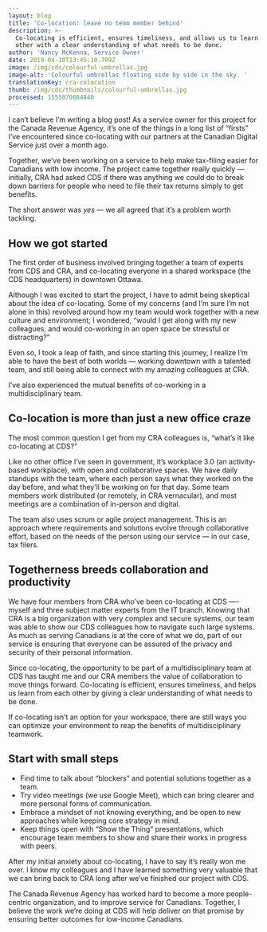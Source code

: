 ```yaml
---
layout: blog
title: 'Co-location: leave no team member behind'
description: >-
  Co-locating is efficient, ensures timeliness, and allows us to learn from each
  other with a clear understanding of what needs to be done.
author: 'Nancy McKenna, Service Owner'
date: 2019-04-10T13:45:10.709Z
image: /img/cds/colourful-umbrellas.jpg
image-alt: 'Colourful umbrellas floating side by side in the sky. '
translationKey: cra-colocation
thumb: /img/cds/thumbnails/colourful-umbrellas.jpg
processed: 1555070084840
---
```

I can’t believe I’m writing a blog post! As a service owner for this project for the Canada Revenue Agency, it’s one of the things in a long list of “firsts” I’ve encountered since co-locating with our partners at the Canadian Digital Service just over a month ago. 

Together, we’ve been working on a service to help make tax-filing easier for Canadians with low income. The project came together really quickly — initially, CRA had asked CDS if there was anything we could do to break down barriers for people who need to file their tax returns simply to get benefits.  

The short answer was *yes* — we all agreed that it’s a problem worth tackling.  

## How we got started

The first order of business involved bringing together a team of experts from CDS and CRA, and co-locating everyone in a shared workspace (the CDS headquarters) in downtown Ottawa. 

Although I was excited to start the project, I have to admit being skeptical about the idea of co-locating. Some of my concerns (and I’m sure I’m not alone in this) revolved around how my team would work together with a new culture and environment; I wondered, “would I get along with my new colleagues, and would co-working in an open space be stressful or distracting?” 

Even so, I took a leap of faith, and since starting this journey, I realize I’m able to have the best of both worlds — working downtown with a talented team, and still being able to connect with my amazing colleagues at CRA. 

I’ve also experienced the mutual benefits of co-working in a multidisciplinary team.  


## Co-location is more than just a new office craze

The most common question I get from my CRA colleagues is, “what’s it like co-locating at CDS?”

Like no other office I’ve seen in government, it’s workplace 3.0 (an activity-based workplace), with open and collaborative spaces. We have daily standups with the team, where each person says what they worked on the day before, and what they’ll be working on for that day. Some team members work distributed (or remotely, in CRA vernacular), and most meetings are a combination of in-person and digital. 

The team also uses scrum or agile project management. This is an approach where requirements and solutions evolve through collaborative effort, based on the needs of the person using our service — in our case, tax filers. 

## Togetherness breeds collaboration and productivity

We have four members from CRA who’ve been co-locating at CDS —- myself and three subject matter experts from the IT branch. Knowing that CRA is a big organization with very complex and secure systems, our team was able to show our CDS colleagues how to navigate such large systems. As much as serving Canadians is at the core of what we do, part of our service is ensuring that everyone can be assured of the privacy and security of their personal information.

Since co-locating, the opportunity to be part of a multidisciplinary team at CDS has taught me and our CRA members the value of collaboration to move things forward. Co-locating is efficient, ensures timeliness, and helps us learn from each other by giving a clear understanding of what needs to be done.  

If co-locating isn’t an option for your workspace, there are still ways you can optimize your environment to reap the benefits of multidisciplinary teamwork. 

## Start with small steps
* Find time to talk about “blockers” and potential solutions together as a team.
* Try video meetings (we use Google Meet), which can bring clearer and more personal forms of communication. 
* Embrace a mindset of not knowing everything, and be open to new approaches while keeping core strategy in mind. 
* Keep things open with “Show the Thing” presentations, which encourage team members to show and share their works in progress with peers.

After my initial anxiety about co-locating, I have to say it’s really won me over. I know my colleagues and I have learned something very valuable that we can bring back to CRA long after we’ve finished our project with CDS.

The Canada Revenue Agency has worked hard to become a more people-centric organization, and to improve service for Canadians. Together, I believe the work we’re doing at CDS will help deliver on that promise by ensuring better outcomes for low-income Canadians. 

